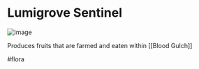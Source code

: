 # Lumigrove Sentinel
![image](https://media.discordapp.net/attachments/158304630076342273/1213348546980487219/file-bnLBqZmoZk1ClTjrDaQOLQ4n.png?ex=65f525e4&is=65e2b0e4&hm=379be58e62d9a4911ae2e5d8dce7756700438f3fe7f7fcb7d9d8d06483c83aa9&=&format=webp&quality=lossless&width=1365&height=1365)

Produces fruits that are farmed and eaten within [[Blood Gulch]]

#flora
